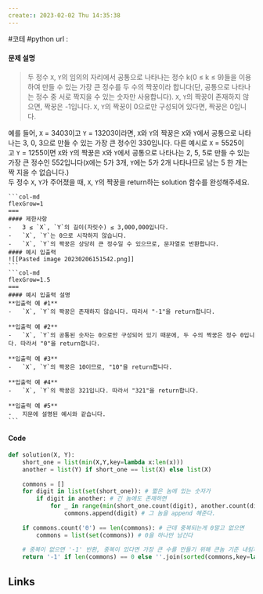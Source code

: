 ```yaml
---
create:: 2023-02-02 Thu 14:35:38
---
```

#코테  #python 
url : 
#### 문제 설명
>두 정수 `X`, `Y`의 임의의 자리에서 공통으로 나타나는 정수 k(0 ≤ k ≤ 9)들을 이용하여 만들 수 있는 가장 큰 정수를 두 수의 짝꿍이라 합니다(단, 공통으로 나타나는 정수 중 서로 짝지을 수 있는 숫자만 사용합니다). `X`, `Y`의 짝꿍이 존재하지 않으면, 짝꿍은 -1입니다. `X`, `Y`의 짝꿍이 0으로만 구성되어 있다면, 짝꿍은 0입니다.
>
예를 들어, `X` = 3403이고 `Y` = 13203이라면, `X`와 `Y`의 짝꿍은 `X`와 `Y`에서 공통으로 나타나는 3, 0, 3으로 만들 수 있는 가장 큰 정수인 330입니다. 다른 예시로 `X` = 5525이고 `Y` = 1255이면 `X`와 `Y`의 짝꿍은 `X`와 `Y`에서 공통으로 나타나는 2, 5, 5로 만들 수 있는 가장 큰 정수인 552입니다(`X`에는 5가 3개, `Y`에는 5가 2개 나타나므로 남는 5 한 개는 짝 지을 수 없습니다.)  
두 정수 `X`, `Y`가 주어졌을 때, `X`, `Y`의 짝꿍을 return하는 solution 함수를 완성해주세요.

````col
```col-md
flexGrow=1
===
#### 제한사항
-   3 ≤ `X`, `Y`의 길이(자릿수) ≤ 3,000,000입니다.
-   `X`, `Y`는 0으로 시작하지 않습니다.
-   `X`, `Y`의 짝꿍은 상당히 큰 정수일 수 있으므로, 문자열로 반환합니다.
#### 예시 입출력
![[Pasted image 20230206151542.png]]
```
```col-md
flexGrow=1.5
===
#### 예시 입출력 설명
**입출력 예 #1**
-   `X`, `Y`의 짝꿍은 존재하지 않습니다. 따라서 "-1"을 return합니다.

**입출력 예 #2**
-   `X`, `Y`의 공통된 숫자는 0으로만 구성되어 있기 때문에, 두 수의 짝꿍은 정수 0입니다. 따라서 "0"을 return합니다.

**입출력 예 #3**
-   `X`, `Y`의 짝꿍은 10이므로, "10"을 return합니다.

**입출력 예 #4**
-   `X`, `Y`의 짝꿍은 321입니다. 따라서 "321"을 return합니다.

**입출력 예 #5**
-   지문에 설명된 예시와 같습니다.
```
````

#### Code
```python
def solution(X, Y):
    short_one = list(min(X,Y,key=lambda x:len(x)))
    another = list(Y) if short_one == list(X) else list(X)
    
    commons = []
    for digit in list(set(short_one)): # 짧은 놈에 있는 숫자가
        if digit in another: # 긴 놈에도 존재하면 
            for _ in range(min(short_one.count(digit), another.count(digit))): # 더 적은 갯수(중복 갯수)만큼
                commons.append(digit) # 그 놈을 append 해준다.
            
    if commons.count('0') == len(commons): # 근데 중복되는게 0말고 없으면
        commons = list(set(commons)) # 0을 하나만 남긴다
    
    # 중복이 없으면 '-1' 반환, 중복이 있다면 가장 큰 수를 만들기 위해 큰놈 기준 내림차순 해서 join
    return '-1' if len(commons) == 0 else ''.join(sorted(commons,key=lambda x : -int(x)))
```

## Links
